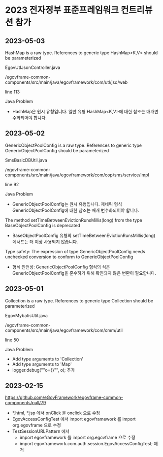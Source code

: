 # 2023 전자정부 표준프레임워크 컨트리뷰션 참가

## 2023-05-03

HashMap is a raw type. References to generic type HashMap<K,V> should be parameterized

EgovUtlJsonController.java

/egovframe-common-components/src/main/java/egovframework/com/utl/jso/web

line 113

Java Problem

- HashMap은 원시 유형입니다. 일반 유형 HashMap<K,V>에 대한 참조는 매개변수화되어야 합니다.

## 2023-05-02

GenericObjectPoolConfig is a raw type. References to generic type GenericObjectPoolConfig<T> should be parameterized

SmsBasicDBUtil.java

/egovframe-common-components/src/main/java/egovframework/com/cop/sms/service/impl

line 92

Java Problem

- GenericObjectPoolConfig는 원시 유형입니다. 제네릭 형식 GenericObjectPoolConfig<T>에 대한 참조는 매개 변수화되어야 합니다.

The method setTimeBetweenEvictionRunsMillis(long) from the type BaseObjectPoolConfig is deprecated
- BaseObjectPoolConfig 유형의 setTimeBetweenEvictionRunsMillis(long) 메서드는 더 이상 사용되지 않습니다.

Type safety: The expression of type GenericObjectPoolConfig needs unchecked conversion to conform to GenericObjectPoolConfig<PoolableConnection>
- 형식 안전성: GenericObjectPoolConfig 형식의 식은 GenericObjectPoolConfig<PoolableConnection>을 준수하기 위해 확인되지 않은 변환이 필요합니다.

## 2023-05-01

Collection is a raw type. References to generic type Collection<E> should be parameterized

EgovMybatisUtil.java

/egovframe-common-components/src/main/java/egovframework/com/cmm/util

line 50

Java Problem

- Add type arguments to 'Collection'
- Add type arguments to 'Map'
- logger.debug(""o={}"", o); 추가

## 2023-02-15

https://github.com/eGovFramework/egovframe-common-components/pull/79

- *.html, *.jsp 에서 onClick 을 onclick 으로 수정
- EgovAccessConfigTest 에서 import egovframework 를 import org.egovframe 으로 수정
- TestSessionURLPattern 에서
    - import egovframework 를 import org.egovframe 으로 수정
    - import egovframework.com.auth.session.EgovAccessConfigTest; 제거
